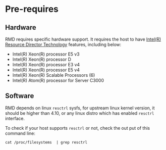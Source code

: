 # Pre-requires

## Hardware

RMD requires specific hardware support. It requires the host to have
[Intel(R) Resource Director Technology][1] features, including below:

[1]: https://www.intel.com/content/www/us/en/architecture-and-technology/resource-director-technology.html

- Intel(R) Xeon(R) processor E5 v3
- Intel(R) Xeon(R) processor D
- Intel(R) Xeon(R) processor E3 v4
- Intel(R) Xeon(R) processor E5 v4
- Intel(R) Xeon(R) Scalable Processors (6)
- Intel(R) Atom(R) processor for Server C3000

## Software

RMD depends on linux `resctrl` sysfs, for upstream linux kernel version,
it should be higher than 4.10, or any linux distro which has enabled `resctrl`
interface.

To check if your host supports `resctrl` or not, check the out put of this
command line:

```
cat /proc/filesystems  | grep resctrl
```
